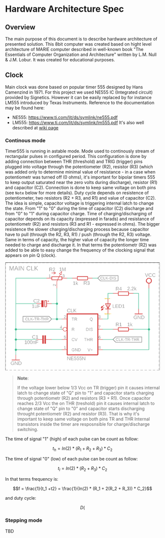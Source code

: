 # Hardware Architecture Spec
## Overview
The main purpose of this document is to describe hardware architecture of presented solution.
This 8bit computer was created based on hight level architecture of MARIE computer described
in well-known book "The Essentials of Computer Organization and Architecture" written by
L.M. Null & J.M. Lobur. It was created for educational purposes.

## Clock
Main clock was done based on popular timer 555 designed by Hans Camenzind in 1971.
For this project we used NE555 IC (Integrated circuit) provided by Signetics.
However it can be easily replaced by for instance LM555 introduced by Texas Instruments.
Reference to the documentation may be found here:
- NE555: https://www.ti.com/lit/ds/symlink/ne555.pdf
- LM555: https://www.ti.com/lit/ds/symlink/lm555.pdf
It's also well described at [wiki page](https://en.wikipedia.org/wiki/555_timer_IC)

### Continous mode
Timer555 is running in astable mode. Mode used to continously stream of rectangular pulses in configured
period. This configuration is done by adding connection between THR (threshold) and TRIG (trigger) pins
plugged into voltage through the potentiometer (R2), resistor (R3) (which was added only to determine minimal
value of resistance - in a case when potentiometr was turned off (0 ohms), it's important for bipolar timers
555 to keep output saturated near the zero volts during discharge), resistor (R1) and capacitor (C2).
Connection is done  to keep same voltage on both pins (see `Note` below for more details). Duty cycle depends
on resistence of potentiometer, two resistors (R2 + R3, and R1) and value of capacitor (C2). The idea is
simple, capacitor voltage is triggering internal latch to change the state. From "1" to "0" during the time
of capacitor (C2) discharge and from "0" to "1" during capacitor charge. Time of charging/discharging of
capacitor depends on its capacity (expressed in farads) and resistance of potentiometr (R2) and resistors
(R3 and R1 - expressed in ohms). The bigger resistence the slower charging/discharging process because
capacitor have to pull (through the R2, R3, R1) / push (through the R2, R3) voltage. Same in terms of capacity,
the higher value of capacity the longer time needed to charge and discharge it. In that terms the potentiometr
(R2) was added to be able to easy change the frequency of the clocking signal that appears on pin Q (clock).

<div>
    <img src="imgs/hw_main_clock_schema.png"/>
</div>

> __Note__:
>
> If the voltage lower below 1/3 Vcc on TR (trigger) pin it causes internal latch to change state of "Q" pin
> to "1" and capacitor starts charging through potentiometr (R2) and resistors (R3 + R1).
> Once capacitor reaches 2/3 Vcc the on THR (treshold) pin it causes internal latch to change state of "Q" pin
> to "0" and capacitor starts discharging throught potentiometr (R2) and resistor (R3).
> That is why it's important to keep same voltage on both pins TR and THR
> Internal transistors inside the timer are resposnsible for charge/discharge switching.

The time of signal "1" (high) of each pulse can be count as follow:

```math
t_h =  ln(2) * (R_1 + R_2 + R_3) * C_2
```

The time of signal "0" (low) of each pulse can be count as follow:

```math
t_l =  ln(2) * (R_2 + R_3) * C_2
```

In that terms frequency is:

```math
f = \frac{1}{t_1 +t2} = \frac{1}{ln(2) * (R_1 + 2(R_2 + R_3)) * C_2}
```

and duty cycle:

```math
D(%) = \frac{t_1}{t_1 +t2} * 100 = \frac{R_1 + R_2 + R_3}{R_1 + 2(R_2 + R_3)} * 100
```

### Stepping mode
TBD
